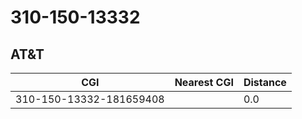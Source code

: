 # 310-150-13332
## AT&T


| CGI | Nearest CGI | Distance |
|-----|-------------|----------|
| 310-150-13332-181659408 |  | 0.0 |
